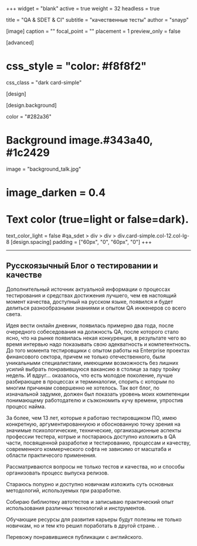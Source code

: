 +++
widget = "blank"
active = true
weight = 32
headless = true

title = "QA & SDET & CI"
subtitle = "качественные тесты"
author  = "snayp"

[image]
  caption = ""
  focal_point = ""
  placement = 1
  preview_only = false

[advanced]
  # css_style = "color: #f8f8f2"

  css_class = "dark card-simple"

[design]

[design.background]

  color = "#282a36"
  # Background image.#343a40, #1c2429
  image = "background_talk.jpg" 
  # image_darken = 0.4

  # Text color (true=light or false=dark).
  text_color_light = false
#qa_sdet > div > div > div.card-simple.col-12.col-lg-8
[design.spacing]
  padding = ["60px", "0", "60px", "0"]
+++

---

## Русскоязычный Блог о тестировании и качестве

Дополнительный источник актуальной информации о процессах тестирования и средствах достижения лучшего, чем ев настоящий момент качества, доступный на русском языке, появился и будет делиться разнообразными знаниями и опытом QA инженеров со всего света.

Идея вести онлайн дневник, появилась примерно два года, после очередного собеседования на должность QA, после которого стало ясно, что на рынке появилась некая конкуренция, в результате чего во время интервью надо показывать свою адекватность и компетентность. До того момента тестировщики с опытом работы на Enterprise проектах финансового сектора, причем не только отечественного, были уникальными специалистами, имеющими возможность без лишних усилий выбрать понравившуюся вакансию в столице за пару тройку недель. И вдруг... оказалось, что есть молодое поколение, лучше разбирающее в процессах и терминалогии, спорить с которым по многим причинам совершенно не хотелось. Так вот блог, по  изначальной задумке, должен был показать уровень моих компетенции понимающему работодателю и съэкономить кучу времени, упростив процесс найма.

За более, чем 13 лет, которые я работаю тестировщиком ПО, имею конкретную, аргументированнуюю и обоснованную точку зрения на значимые психологические, технические, организационные аспекты профессии тестера, котрые и постараюсь доступно изложить в QA части, посвященной разработке и тестированию, процессам и качеству, современного коммерческого софта не зависимо от масштаба и области практичесого применения.

Рассматриваются вопросы не только тестов и качества, но и способы организовать процесс выпуска релизов.

Стараюсь попурно и доступно новичкам изложить суть основных методологий, используемых при разработке.

Собираю библиотеку автотестов и записываю практический опыт использования различных технологий и инструментов.

Обучающие ресурсы для развития карьеры будут полезны не только новичкам, но и тем кто решил поработать в другой стране. .

Перевожу понравившиеся публикации с английского.

